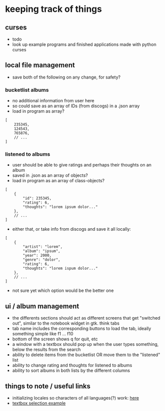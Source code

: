# keeping track of things

## curses
* todo
* look up example programs and finished applications made with python curses

## local file management
* save both of the following on any change, for safety?
### bucketlist albums
* no additional information from user here
* so could save as an array of IDs (from discogs) in a .json array
* load in program as array?
```
[
    235345,
    124543,
    765876,
    // ...
]
```
### listened to albums
* user should be able to give ratings and perhaps their thoughts on an album
* saved in .json as an array of objects?
* load in program as an array of class-objects?
```
[
    {
        "id": 235345,
        "rating": 6,
        "thoughts": "lorem ipsum dolor..."
    },
    // ...
]
```
* either that, or take info from discogs and save it all locally:
```
[
    {
        "artist": "lorem",
        "album": "ipsum",
        "year": 2000,
        "genre": "dolor",
        "rating": 6,
        "thoughts": "lorem ispum dolor..." 
    },
    // ...
]
```
* not sure yet which option would be the better one

## ui / album management
* the differents sections should act as different screens that get "switched out", similar to the notebook widget in gtk. think tabs
* tab name includes the corresponding buttons to load the tab, ideally something simple like f1 ... f10
* bottom of the screen shows q for quit, etc
* a window with a textbox should pop up when the user types something, below the results from the search
* ability to delete items from the bucketlist OR move them to the "listened" list
* ability to change rating and thoughts for listened to albums
* ability to sort albums in both lists by the different columns

## things to note / useful links
* initializing locales so characters of all languages(?) work: [here](https://stackoverflow.com/questions/42510606/python-curses-textpad-textbox-keyboard-input-not-working-with-german-umlauts)
* [textbox selection example](https://incolumitas.com/2013/06/02/python-and-curses-a-small-textbox-selection-example/)